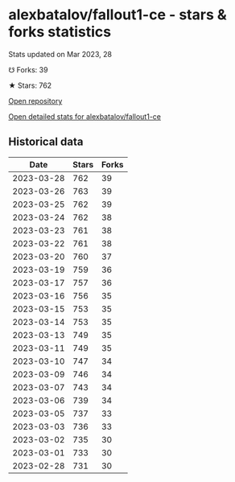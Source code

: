 # alexbatalov/fallout1-ce - stars & forks statistics

Stats updated on Mar 2023, 28

☋ Forks: 39

★ Stars: 762

[Open repository](https://github.com/alexbatalov/fallout1-ce)

[Open detailed stats for alexbatalov/fallout1-ce](https://reviewgithub.com/rep/alexbatalov/fallout1-ce)

## Historical data
| Date | Stars | Forks |
|------|-------|-------|
| 2023-03-28 | 762 | 39 | 
| 2023-03-26 | 763 | 39 | 
| 2023-03-25 | 762 | 39 | 
| 2023-03-24 | 762 | 38 | 
| 2023-03-23 | 761 | 38 | 
| 2023-03-22 | 761 | 38 | 
| 2023-03-20 | 760 | 37 | 
| 2023-03-19 | 759 | 36 | 
| 2023-03-17 | 757 | 36 | 
| 2023-03-16 | 756 | 35 | 
| 2023-03-15 | 753 | 35 | 
| 2023-03-14 | 753 | 35 | 
| 2023-03-13 | 749 | 35 | 
| 2023-03-11 | 749 | 35 | 
| 2023-03-10 | 747 | 34 | 
| 2023-03-09 | 746 | 34 | 
| 2023-03-07 | 743 | 34 | 
| 2023-03-06 | 739 | 34 | 
| 2023-03-05 | 737 | 33 | 
| 2023-03-03 | 736 | 33 | 
| 2023-03-02 | 735 | 30 | 
| 2023-03-01 | 733 | 30 | 
| 2023-02-28 | 731 | 30 | 

